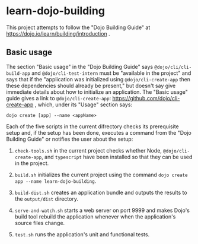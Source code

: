 # learn-dojo-building

This project attempts to follow the "Dojo Building Guide" at
https://dojo.io/learn/building/introduction .

## Basic usage

The section "Basic usage" in the "Dojo Building Guide" says
`@dojo/cli/cli-build-app` and `@dojo/cli-test-intern` must be "available in the
project" and says that if the  "application was initialized using
`@dojo/cli-create-app` then these dependencies should already be present,"
but doesn't say give immediate details about how to initialize an application.
The "Basic usage" guide gives a link to `@dojo/cli-create-app`:
https://github.com/dojo/cli-create-app , which, under its "Usage" section says:
```npm install -g @dojo/cli-create-app
dojo create [app] --name <appName>
```

Each of the five scripts in the current difrectory checks its prerequisite
setup and, if the setup has been done, executes a command from the
"Dojo Building Guide" or notifies the user about the setup:

1. `check-tools.sh` in the current project checks whether Node,
`@dojo/cli-create-app`, and `typescript` have been installed so that they can be
used in the project.

2. `build.sh` initializes the current project using the command
`dojo create app --name learn-dojo-building`.

3. `build-dist.sh` creates an application bundle and outputs the results
to the `output/dist` directory.

4. `serve-and-watch.sh` starts a web server on port 9999 and makes Dojo's
build tool rebuild the application whenever when the application's
source files change.

5. `test.sh` runs the application's unit and functional tests.
